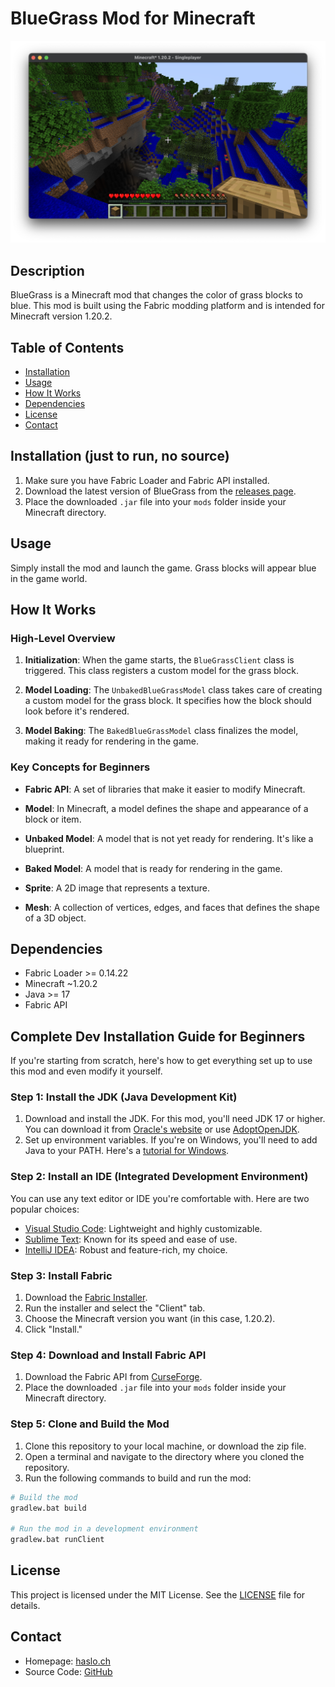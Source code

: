 # BlueGrass Mod for Minecraft

![BlueGrass Mod Screenie](bluegrass.png)

## Description

BlueGrass is a Minecraft mod that changes the color of grass blocks to blue. This mod is built using the Fabric modding platform and is intended for Minecraft version 1.20.2.

## Table of Contents

- [Installation](#installation)
- [Usage](#usage)
- [How It Works](#how-it-works)
- [Dependencies](#dependencies)
- [License](#license)
- [Contact](#contact)

## Installation (just to run, no source)

1. Make sure you have Fabric Loader and Fabric API installed.
2. Download the latest version of BlueGrass from the [releases page](https://github.com/haslo/blue_grass_mod/releases).
3. Place the downloaded `.jar` file into your `mods` folder inside your Minecraft directory.

## Usage

Simply install the mod and launch the game. Grass blocks will appear blue in the game world.

## How It Works

### High-Level Overview

1. **Initialization**: When the game starts, the `BlueGrassClient` class is triggered. This class registers a custom model for the grass block.

2. **Model Loading**: The `UnbakedBlueGrassModel` class takes care of creating a custom model for the grass block. It specifies how the block should look before it's rendered.

3. **Model Baking**: The `BakedBlueGrassModel` class finalizes the model, making it ready for rendering in the game.

### Key Concepts for Beginners

- **Fabric API**: A set of libraries that make it easier to modify Minecraft.

- **Model**: In Minecraft, a model defines the shape and appearance of a block or item.

- **Unbaked Model**: A model that is not yet ready for rendering. It's like a blueprint.

- **Baked Model**: A model that is ready for rendering in the game.

- **Sprite**: A 2D image that represents a texture.

- **Mesh**: A collection of vertices, edges, and faces that defines the shape of a 3D object.

## Dependencies

- Fabric Loader >= 0.14.22
- Minecraft ~1.20.2
- Java >= 17
- Fabric API

## Complete Dev Installation Guide for Beginners

If you're starting from scratch, here's how to get everything set up to use this mod and even modify it yourself.

### Step 1: Install the JDK (Java Development Kit)

1. Download and install the JDK. For this mod, you'll need JDK 17 or higher. You can download it from [Oracle's website](https://www.oracle.com/java/technologies/javase-jdk17-downloads.html) or use [AdoptOpenJDK](https://adoptopenjdk.net/).
2. Set up environment variables. If you're on Windows, you'll need to add Java to your PATH. Here's a [tutorial for Windows](https://www.java.com/en/download/help/path.html).

### Step 2: Install an IDE (Integrated Development Environment)

You can use any text editor or IDE you're comfortable with. Here are two popular choices:

- [Visual Studio Code](https://code.visualstudio.com/): Lightweight and highly customizable.
- [Sublime Text](https://www.sublimetext.com/): Known for its speed and ease of use.
- [IntelliJ IDEA](https://www.jetbrains.com/idea/): Robust and feature-rich, my choice.

### Step 3: Install Fabric

1. Download the [Fabric Installer](https://fabricmc.net/use/).
2. Run the installer and select the "Client" tab.
3. Choose the Minecraft version you want (in this case, 1.20.2).
4. Click "Install."

### Step 4: Download and Install Fabric API

1. Download the Fabric API from [CurseForge](https://www.curseforge.com/minecraft/mc-mods/fabric-api).
2. Place the downloaded `.jar` file into your `mods` folder inside your Minecraft directory.

### Step 5: Clone and Build the Mod

1. Clone this repository to your local machine, or download the zip file.
2. Open a terminal and navigate to the directory where you cloned the repository.
3. Run the following commands to build and run the mod:

```bash
# Build the mod
gradlew.bat build

# Run the mod in a development environment
gradlew.bat runClient
```

## License

This project is licensed under the MIT License. See the [LICENSE](LICENSE) file for details.

## Contact

- Homepage: [haslo.ch](https://haslo.ch/)
- Source Code: [GitHub](https://github.com/haslo/blue_grass_mod)

